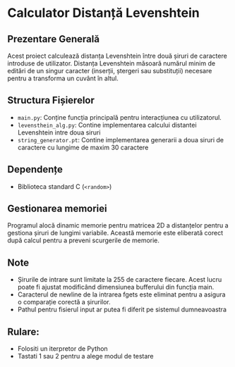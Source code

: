 # Calculator Distanță Levenshtein

## Prezentare Generală

Acest proiect calculează distanța Levenshtein între două șiruri de caractere introduse de utilizator. Distanța Levenshtein măsoară numărul minim de editări de un singur caracter (inserții, ștergeri sau substituții) necesare pentru a transforma un cuvânt în altul.

## Structura Fișierelor

- `main.py`: Conține funcția principală pentru interacțiunea cu utilizatorul.
- `levensthein_alg.py`: Contine implementarea calcului distantei Levenshtein intre doua siruri
- `string_generator.pt`: Contine implementarea generarii a doua siruri de caractere cu lungime de maxim 30 caractere

## Dependențe

- Biblioteca standard C (`<random>`)

## Gestionarea memoriei

Programul alocă dinamic memorie pentru matricea 2D a distanțelor pentru a gestiona șiruri de lungimi variabile. Această memorie este eliberată corect după calcul pentru a preveni scurgerile de memorie.

## Note

- Șirurile de intrare sunt limitate la 255 de caractere fiecare. Acest lucru poate fi ajustat modificând dimensiunea bufferului din funcția main.
- Caracterul de newline de la intrarea fgets este eliminat pentru a asigura o comparație corectă a șirurilor.
- Pathul pentru fisierul input ar putea fi diferit pe sistemul dumneavoastra

## Rulare:
- Folositi un iterpretor de Python
- Tastati 1 sau 2 pentru a alege modul de testare
